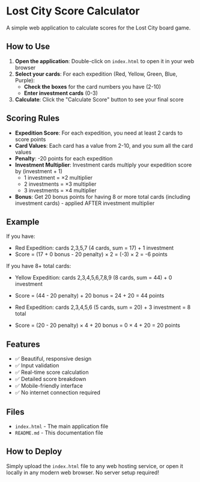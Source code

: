# Lost City Score Calculator

A simple web application to calculate scores for the Lost City board game.

## How to Use

1. **Open the application**: Double-click on `index.html` to open it in your web browser
2. **Select your cards**: For each expedition (Red, Yellow, Green, Blue, Purple):
   - **Check the boxes** for the card numbers you have (2-10)
   - **Enter investment cards** (0-3)
3. **Calculate**: Click the "Calculate Score" button to see your final score

## Scoring Rules

- **Expedition Score**: For each expedition, you need at least 2 cards to score points
- **Card Values**: Each card has a value from 2-10, and you sum all the card values
- **Penalty**: -20 points for each expedition
- **Investment Multiplier**: Investment cards multiply your expedition score by (investment + 1)
  - 1 investment = ×2 multiplier
  - 2 investments = ×3 multiplier
  - 3 investments = ×4 multiplier
- **Bonus**: Get 20 bonus points for having 8 or more total cards (including investment cards) - applied AFTER investment multiplier

## Example

If you have:
- Red Expedition: cards 2,3,5,7 (4 cards, sum = 17) + 1 investment
- Score = (17 + 0 bonus - 20 penalty) × 2 = (-3) × 2 = -6 points

If you have 8+ total cards:
- Yellow Expedition: cards 2,3,4,5,6,7,8,9 (8 cards, sum = 44) + 0 investment
- Score = (44 - 20 penalty) + 20 bonus = 24 + 20 = 44 points

- Red Expedition: cards 2,3,4,5,6 (5 cards, sum = 20) + 3 investment = 8 total
- Score = (20 - 20 penalty) × 4 + 20 bonus = 0 × 4 + 20 = 20 points

## Features

- ✅ Beautiful, responsive design
- ✅ Input validation
- ✅ Real-time score calculation
- ✅ Detailed score breakdown
- ✅ Mobile-friendly interface
- ✅ No internet connection required

## Files

- `index.html` - The main application file
- `README.md` - This documentation file

## How to Deploy

Simply upload the `index.html` file to any web hosting service, or open it locally in any modern web browser. No server setup required!
